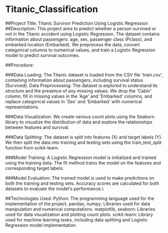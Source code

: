 # Titanic_Classification

##Project Title: Titanic Survivor Prediction Using Logistic Regression
##Description:
This project aims to predict whether a person survived or not in the Titanic accident using Logistic Regression. The dataset contains information about passengers: age, sex, passenger class (Pclass), and embarked location (Embarked). We preprocess the data, convert categorical columns to numerical values, and train a Logistic Regression model to predict survival outcomes.

##Procedure:

###Data Loading: The Titanic dataset is loaded from the CSV file 'train.csv', containing information about passengers, including survival status (Survived).
Data Preprocessing: The dataset is explored to understand its structure and the presence of any missing values. We drop the 'Cabin' column, fill in missing values in the 'Age' and 'Embarked' columns, and replace categorical values in 'Sex' and 'Embarked' with numerical representations.

###Data Visualization: We create various count plots using the Seaborn library to visualize the distribution of data and explore the relationships between features and survival.

###Data Splitting: The dataset is split into features (X) and target labels (Y). We then split the data into training and testing sets using the train_test_split function from scikit-learn.

###Model Training: A Logistic Regression model is initialized and trained using the training data. The fit method trains the model on the features and corresponding target labels.

###Model Evaluation: The trained model is used to make predictions on both the training and testing sets. Accuracy scores are calculated for both datasets to evaluate the model's performance.\

##Technologies Used:
Python: The programming language used for the implementation of the project.
pandas, numpy: Libraries used for data manipulation and numerical computations.
matplotlib, seaborn: Libraries used for data visualization and plotting count plots.
scikit-learn: Library used for machine learning tasks, including data splitting and Logistic Regression model implementation.
